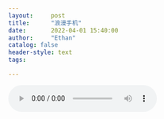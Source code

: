 ```yaml
---
layout:     post
title:      "浪漫手机"
date:       2022-04-01 15:40:00
author:     "Ethan"
catalog: false
header-style: text
tags:

---
```


<audio src="/_posts/music.mp3" controls> </audio>